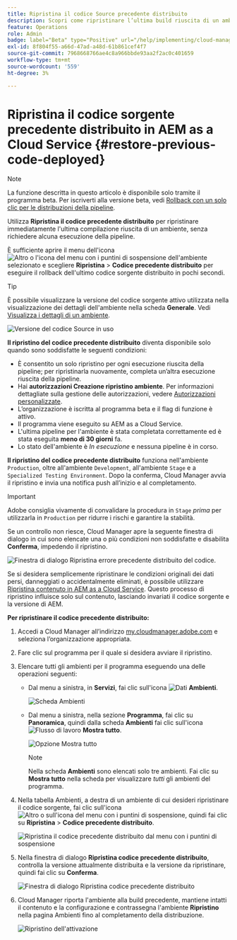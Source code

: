 ```yaml
---
title: Ripristina il codice Source precedente distribuito
description: Scopri come ripristinare l’ultima build riuscita di un ambiente &ndash; non è richiesta alcuna esecuzione della pipeline.
feature: Operations
role: Admin
badge: label="Beta" type="Positive" url="/help/implementing/cloud-manager/release-notes/current.md#gitlab-bitbucket"
exl-id: 8f804f55-a66d-47ad-a48d-61b861cef4f7
source-git-commit: 7968668766ae4c8a966bbde93aa2f2ac0c401659
workflow-type: tm+mt
source-wordcount: '559'
ht-degree: 3%

---
```


# Ripristina il codice sorgente precedente distribuito in AEM as a Cloud Service {#restore-previous-code-deployed}

>[!NOTE]
>
>La funzione descritta in questo articolo è disponibile solo tramite il programma beta. Per iscriverti alla versione beta, vedi [Rollback con un solo clic per le distribuzioni della pipeline](/help/implementing/cloud-manager/release-notes/current.md##one-click-rollback).

Utilizza **Ripristina il codice precedente distribuito** per ripristinare immediatamente l&#39;ultima compilazione riuscita di un ambiente, senza richiedere alcuna esecuzione della pipeline.

È sufficiente aprire il menu dell&#39;icona ![Altro o l&#39;icona del menu con i puntini di sospensione](https://spectrum.adobe.com/static/icons/workflow_18/Smock_More_18_N.svg) dell&#39;ambiente selezionato e scegliere **Ripristina** > **Codice precedente distribuito** per eseguire il rollback dell&#39;ultimo codice sorgente distribuito in pochi secondi.

>[!TIP]
>
>È possibile visualizzare la versione del codice sorgente attivo utilizzata nella visualizzazione dei dettagli dell&#39;ambiente nella scheda **Generale**. Vedi [Visualizza i dettagli di un ambiente](/help/implementing/cloud-manager/manage-environments.md#viewing-environment).
>
>![Versione del codice Source in uso](/help/operations/assets/environments-view-details-sourcecodeversion.png)

**Il ripristino del codice precedente distribuito** diventa disponibile solo quando sono soddisfatte le seguenti condizioni:

* È consentito un solo ripristino per ogni esecuzione riuscita della pipeline; per ripristinarla nuovamente, completa un’altra esecuzione riuscita della pipeline.
* Hai **autorizzazioni Creazione ripristino ambiente**. Per informazioni dettagliate sulla gestione delle autorizzazioni, vedere [Autorizzazioni personalizzate](/help/implementing/cloud-manager/custom-permissions.md).
* L’organizzazione è iscritta al programma beta e il flag di funzione è attivo.
* Il programma viene eseguito su AEM as a Cloud Service.
* L&#39;ultima pipeline per l&#39;ambiente è stata completata correttamente ed è stata eseguita **meno di 30 giorni** fa.
* Lo stato dell&#39;ambiente è *In esecuzione* e nessuna pipeline è in corso.

**Il ripristino del codice precedente distribuito** funziona nell&#39;ambiente `Production`, oltre all&#39;ambiente `Development`, all&#39;ambiente `Stage` e a `Specialized Testing Environment`. Dopo la conferma, Cloud Manager avvia il ripristino e invia una notifica push all’inizio e al completamento.

>[!IMPORTANT]
>
>Adobe consiglia vivamente di convalidare la procedura in `Stage` *prima* per utilizzarla in `Production` per ridurre i rischi e garantire la stabilità.


Se un controllo non riesce, Cloud Manager apre la seguente finestra di dialogo in cui sono elencate una o più condizioni non soddisfatte e disabilita **Conferma**, impedendo il ripristino.

![Finestra di dialogo Ripristina errore precedente distribuito del codice](/help/operations/assets/restore-previous-code-deployment-not-allowed.png).

Se si desidera semplicemente ripristinare le condizioni originali dei dati persi, danneggiati o accidentalmente eliminati, è possibile utilizzare [Ripristina contenuto in AEM as a Cloud Service](/help/operations/restore.md). Questo processo di ripristino influisce solo sul contenuto, lasciando invariati il codice sorgente e la versione di AEM.

**Per ripristinare il codice precedente distribuito:**

1. Accedi a Cloud Manager all’indirizzo [my.cloudmanager.adobe.com](https://my.cloudmanager.adobe.com/) e seleziona l’organizzazione appropriata.

1. Fare clic sul programma per il quale si desidera avviare il ripristino.

1. Elencare tutti gli ambienti per il programma eseguendo una delle operazioni seguenti:

   * Dal menu a sinistra, in **Servizi**, fai clic sull&#39;icona ![Dati](https://spectrum.adobe.com/static/icons/workflow_18/Smock_Data_18_N.svg) **Ambienti**.

     ![Scheda Ambienti](assets/environments-1.png)

   * Dal menu a sinistra, nella sezione **Programma**, fai clic su **Panoramica**, quindi dalla scheda **Ambienti** fai clic sull&#39;icona ![Flusso di lavoro](https://spectrum.adobe.com/static/icons/workflow_18/Smock_Workflow_18_N.svg) **Mostra tutto**.

     ![Opzione Mostra tutto](assets/environments-2.png)

     >[!NOTE]
     >
     >Nella scheda **Ambienti** sono elencati solo tre ambienti. Fai clic su **Mostra tutto** nella scheda per visualizzare *tutti* gli ambienti del programma.

1. Nella tabella Ambienti, a destra di un ambiente di cui desideri ripristinare il codice sorgente, fai clic sull&#39;icona ![Altro o sull&#39;icona del menu con i puntini di sospensione](https://spectrum.adobe.com/static/icons/workflow_18/Smock_More_18_N.svg), quindi fai clic su **Ripristina** > **Codice precedente distribuito**.

   ![Ripristina il codice precedente distribuito dal menu con i puntini di sospensione](/help/operations/assets/restore-previous-code-deployed-menu.png)

1. Nella finestra di dialogo **Ripristina codice precedente distribuito**, controlla la versione attualmente distribuita e la versione da ripristinare, quindi fai clic su **Conferma**.

   ![Finestra di dialogo Ripristina codice precedente distribuito](/help/operations/assets/restore-previous-code-deployed-dialogbox.png)

1. Cloud Manager riporta l&#39;ambiente alla build precedente, mantiene intatti il contenuto e la configurazione e contrassegna l&#39;ambiente **Ripristino** nella pagina Ambienti fino al completamento della distribuzione.

   ![Ripristino dell&#39;attivazione](/help/operations/assets/restore-previous-code-deployed-restoring.png)
